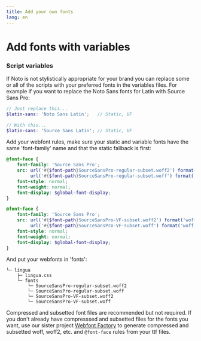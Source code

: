 ```yaml
---
title: Add your own fonts
lang: en
---
```


# Add fonts with variables

### Script variables

If Noto is not stylistically appropriate for your brand you can replace some or all of the scripts with your preferred fonts in the variables files. For example if you want to replace the Noto Sans fonts for Latin with Source Sans Pro:

```scss
// Just replace this...
$latin-sans: 'Noto Sans Latin';   // Static, VF

// With this...
$latin-sans: 'Source Sans Latin'; // Static, VF
````

Add your webfont rules, make sure your static and variable fonts have the same 'font-family' name and that the static fallback is first:

```scss
@font-face {
	font-family: 'Source Sans Pro';
	src: url('#{$font-path}SourceSansPro-regular-subset.woff2') format('woff2'),
	     url('#{$font-path}SourceSansPro-regular-subset.woff') format('woff');
	font-style: normal;
	font-weight: normal;
	font-display: $global-font-display;
}

@font-face {
	font-family: 'Source Sans Pro';
	src: url('#{$font-path}SourceSansPro-VF-subset.woff2') format('woff2'),
	     url('#{$font-path}SourceSansPro-VF-subset.woff') format('woff');
	font-style: normal;
	font-weight: normal;
	font-display: $global-font-display;
}
````

And put your webfonts in 'fonts':

```
└─ lingua
	├─ lingua.css
	└─ fonts
		└─ SourceSansPro-regular-subset.woff2
		└─ SourceSansPro-regular-subset.woff
		└─ SourceSansPro-VF-subset.woff2
		└─ SourceSansPro-VF-subset.woff
```

Compressed and subsetted font files are recommended but not required. If you don't already have compresssed and subsetted files for the fonts you want, use our sister project [Webfont Factory](https://github.com/tkoleary/webfont-factory) to generate compressed and subsetted woff, woff2, etc. and `@font-face` rules from your ttf files.

<!--3. **With NPM** Get the NPM module `npm i lingua-sass`, or yarn add lingua-sass. Then you can import the module into your build.-->
